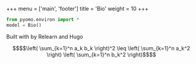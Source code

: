 +++
menu = ['main', 'footer']
title = 'Bio'
weight = 10
+++

```python
from pyomo.environ import *
model = Bio()
```

Built with <i class="fas fa-heart"></i> by Relearn and Hugo

```math { align="center" }
$$\left( \sum_{k=1}^n a_k b_k \right)^2 \leq \left( \sum_{k=1}^n a_k^2 \right) \left( \sum_{k=1}^n b_k^2 \right)$$
```

